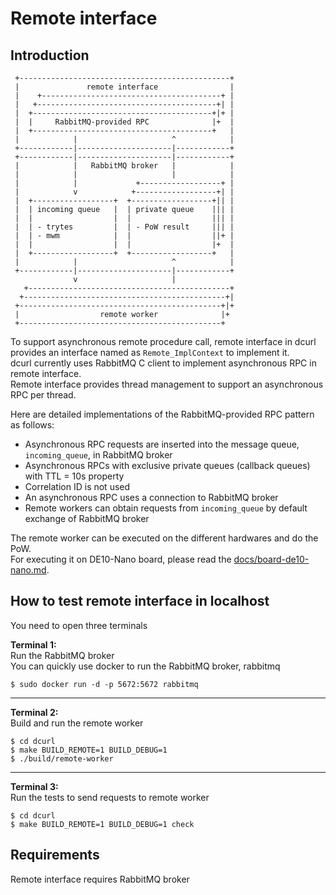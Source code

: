 # Remote interface
## Introduction

```
 +-----------------------------------------------+
 |               remote interface                |
 |    +----------------------------------------+ |
 |   +----------------------------------------+| |
 |  +----------------------------------------+|+ |
 |  |     RabbitMQ-provided RPC              |+  |
 |  +----------------------------------------+   |
 |            |                     ^            |
 +------------|---------------------|------------+
 +------------|---------------------|------------+
 |            |   RabbitMQ broker   |            |
 |            |                     |            |
 |            |             +------------------+ |
 |            v            +------------------+| |
 |  +------------------+  +------------------+|| |
 |  | incoming queue   |  | private queue    ||| |
 |  |                  |  |                  ||| |
 |  | - trytes         |  | - PoW result     ||| |
 |  | - mwm            |  |                  ||+ |
 |  |                  |  |                  |+  |
 |  +------------------+  +------------------+   |
 |            |                     ^            |
 +------------|---------------------|------------+
              v                     |
   +---------------------------------------------+
  +---------------------------------------------+|
 +---------------------------------------------+|+
 |                  remote worker              |+
 +---------------------------------------------+
```
To support asynchronous remote procedure call, remote interface in dcurl provides an interface named as `Remote_ImplContext` to implement it.\
dcurl currently uses RabbitMQ C client to implement asynchronous RPC in remote interface.\
Remote interface provides thread management to support an asynchronous RPC per thread.

Here are detailed implementations of the RabbitMQ-provided RPC pattern as follows:
* Asynchronous RPC requests are inserted into the message queue, `incoming_queue`, in RabbitMQ broker
* Asynchronous RPCs with exclusive private queues (callback queues) with TTL = 10s property
* Correlation ID is not used
* An asynchronous RPC uses a connection to RabbitMQ broker
* Remote workers can obtain requests from `incoming_queue` by default exchange of RabbitMQ broker

The remote worker can be executed on the different hardwares and do the PoW.\
For executing it on DE10-Nano board, please read the [docs/board-de10-nano.md](board-de10-nano.md).

## How to test remote interface in localhost
You need to open three terminals

**Terminal 1:**\
Run the RabbitMQ broker\
You can quickly use docker to run the RabbitMQ broker, rabbitmq
```
$ sudo docker run -d -p 5672:5672 rabbitmq
```

---

**Terminal 2:**\
Build and run the remote worker
```
$ cd dcurl
$ make BUILD_REMOTE=1 BUILD_DEBUG=1
$ ./build/remote-worker
```

---

**Terminal 3:**\
Run the tests to send requests to remote worker
```
$ cd dcurl
$ make BUILD_REMOTE=1 BUILD_DEBUG=1 check
```

## Requirements
Remote interface requires RabbitMQ broker
